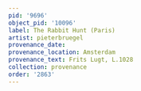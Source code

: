 ```yaml
---
pid: '9696'
object_pid: '10096'
label: The Rabbit Hunt (Paris)
artist: pieterbruegel
provenance_date:
provenance_location: Amsterdam
provenance_text: Frits Lugt, L.1028
collection: provenance
order: '2863'
---
```

